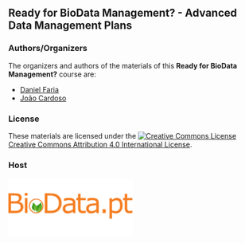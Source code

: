 ## Ready for BioData Management? - Advanced Data Management Plans

### Authors/Organizers

The organizers and authors of the materials of this **Ready for BioData Management?** course are:

* [Daniel Faria](https://github.com/DanFaria)
* [João Cardoso](https://github.com/JoaoMFCardoso)

### License

These materials are licensed under the  <a rel="license" href="http://creativecommons.org/licenses/by/4.0/"><img alt="Creative Commons License" style="border-width:0" src="https://i.creativecommons.org/l/by/4.0/88x31.png" /></a><br /><a rel="license" href="http://creativecommons.org/licenses/by/4.0/">Creative Commons Attribution 4.0 International License</a>.


### Host 

<a href="https://biodata.pt/"><img src="./assets/readme_img/BioData.Logo_colour.corrected_transp.bg.png" alt="BioData.pt" width="250px"></a>



